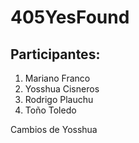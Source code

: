 # 405YesFound

## Participantes:

1. Mariano Franco
2. Yosshua Cisneros
3. Rodrigo Plauchu
4. Toño Toledo


Cambios de Yosshua
